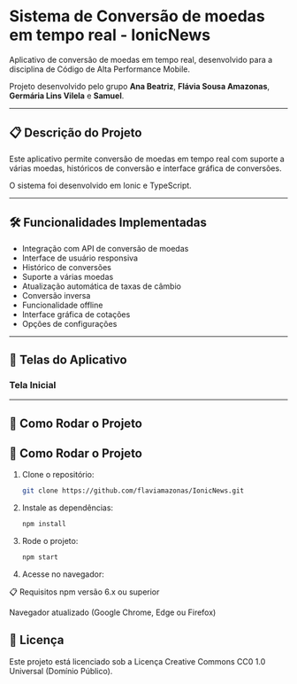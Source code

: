 # Sistema de Conversão de moedas em tempo real - IonicNews

Aplicativo de conversão de moedas em tempo real, desenvolvido para a disciplina de Código de Alta Performance Mobile.

Projeto desenvolvido pelo grupo **Ana Beatriz**, **Flávia Sousa Amazonas**, **Germária Lins Vilela** e **Samuel**.

---

## 📋 Descrição do Projeto
Este aplicativo permite conversão de moedas em tempo real com suporte a várias moedas, históricos de conversão e interface gráfica de conversões.

O sistema foi desenvolvido em Ionic e TypeScript.

---

## 🛠 Funcionalidades Implementadas

- Integração com API de conversão de moedas
- Interface de usuário responsiva
- Histórico de conversões
- Suporte a várias moedas
- Atualização automática de taxas de câmbio
- Conversão inversa
- Funcionalidade offline
- Interface gráfica de cotações
- Opções de configurações

---

## 📱 Telas do Aplicativo

### Tela Inicial

---

## 🚀 Como Rodar o Projeto

## 🚀 Como Rodar o Projeto

1. Clone o repositório:
   ```bash
   git clone https://github.com/flaviamazonas/IonicNews.git

2. Instale as dependências:
    ```bash
    npm install

3. Rode o projeto:
    ```bash
    npm start

4. Acesse no navegador:

📋 Requisitos
npm versão 6.x ou superior

Navegador atualizado (Google Chrome, Edge ou Firefox)

## 📝 Licença

Este projeto está licenciado sob a Licença Creative Commons CC0 1.0 Universal (Domínio Público).
